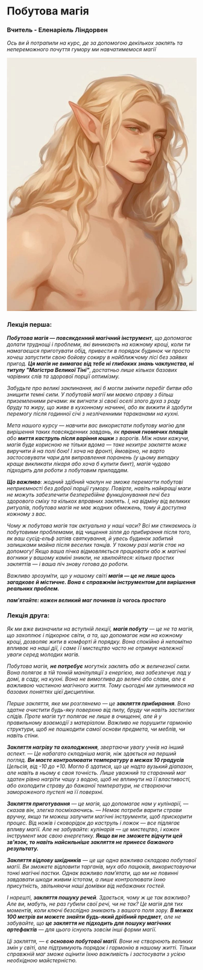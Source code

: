 # Побутова магія

### Вчитель - Еленаріель Ліндорвен

_Ось ви й потрапили на курс, де за допомогою декількох заклять та непереможного почуття гумору ми навчатимемося магії_

![Вчитель](lindo.jpeg)

### Лекція перша:

_**Побутова магія — повсякденний магічний інструмент**, що допомагає долати труднощі і проблеми, які виникають на кожному кроці, коли ти намагаєшся приготувати обід, привести в порядок будинок чи просто хочеш запустити свою бойову сокиру в найближчому лісі без зайвих пригод. **Ця магія не вимагає від тебе ні глибоких знань чаклунства, ні титулу "Магістра Великої Тіні"**, достатньо лише кількох базових чарівних слів та здорової порції оптимізму._

_Забудьте про великі заклинання, які б могли змінити перебіг битви або знищити темні сили. У побутовій магії ми маємо справу з більш приземленими речами: як вигнати зі своєї оселі злого духа з роду бруду та жиру, що живе в кухонному начинні, або як вижити й здобути перемогу після годинної січі з незліченними тараканами на кухні._

_Мета нашого курсу — навчити вас використати побутову магію для вирішення таких повсякденних завдань, як **прання гномячих плащів** або **миття каструль після варіння юшки** з ворогів. Між нами кажучи, магія буде корисною не тільки вдома — таке нехитре закляття може виручити й на полі бою! І хоча на фронті, ймовірно, не варто застосовувати чари для виправлення поранень (у цьому випадку краще викликати лікаря або хоча б купити бинт), магія чудово підходить для роботи з побутовим приладдям._

_**Що важливо**: жодний здібний чаклун не зможе перемогти побутові неприємності без доброї порції гумору. Повірте, навіть найкращі маги не можуть забезпечити безперебійне функціонування печі без здорового сміху та кількох вправних заклять. І, на відміну від великих ритуалів, побутова магія не має жодних обмежень, тому й доступна кожному з вас._

_Чому ж побутова магія так актуальна у наші часи? Всі ми стикаємось із побутовими проблемами, від чищення зілля до прибирання після того, як ваш сусід-ельф затіяв святкування, й увесь будинок забитий залишками майна після веселих танців. У такому разі магія стає на допомогу! Якщо ваша пічка відмовляється працювати або ж магічні вогники у вашому каміні зникли, не хвилюйтеся: кілька простих закляттів — і ваша піч знову готова до роботи._

_Важливо зрозуміти, що у нашому світі **магія — це не лише щось загадкове й містичне. Вона є справжнім інструментом для вирішення реальних проблем.**_

**_пам'ятайте: кожен великий маг починав із чогось простого_**

### Лекція друга:

_Як ми вже визначили на вступній лекції, **магія побуту** — це не та магія, що захоплює і підкорює світи, а та, що допомагає нам на кожному кроці, дозволяє жити в комфорті й порядку. Вона спокійно й непомітно впливає на наші дії, і саме її мистецтво часто не отримує належної уваги серед молодих магів._

_Побутова магія, **не потребує** могутніх заклять або ж величезної сили. Вона полягає в тій тонкій маніпуляції з енергією, яка забезпечує лад у домі, в саду, на кухні. Вона не вимоглива до величі або слави, але є важливою частиною магічного життя. Тому сьогодні ми зупинимося на базових поняттях цієї дисципліни._

_Перше закляття, яке ми розглянемо — це **закляття прибирання**. Воно здатне очистити будь-яку поверхню від пилу, бруду чи навіть застиглих слідів. Проте магія тут полягає не лише в очищенні, але й у правильному взаємодії з матеріалом. Важливо не порушити гармонію структури, щоб не пошкодити самої основи предмета, чи меблів, чи навіть стіни._

_**Закляття нагріву та охолодження**, звертаючи увагу учнів на інший аспект. — Це набагато складніша магія, ніж здається на перший погляд. **Ви маєте контролювати температуру в межах 10 градусів** Цельсія, від -10 до +10. Могло б здатися, що це надто вузький діапазон, але навіть в ньому є своя точність. Лише уважний та старанний маг здатен рівно нагріти чашу з водою, щоб не вплинути на її властивості, або охолодити страву до бажаної температури, не створюючи замороженого пустелі на її поверхні._

_**Закляття приготування** — це магія, що допомагає нам у кулінарії, — сказав він, злегка посміхаючись. — Немає потреби варити страви вручну, якщо ти можеш залучити магічні інструменти, щоб прискорити процес. Від ножів і сковорідок до каструль і ложок — все підлягає впливу магії. Але не забувайте: кулінарія — це мистецтво, і кожен інструмент має свою енергетику. **Якщо ви не зможете відчути цей зв'язок, то навіть найсильніше закляття не принесе бажаного результату.**_

_**Закляття відлову шкідників** — це ще одна важлива складова побутової магії. Ви зможете відловити тарганів, мух або пацюків, використовуючи тонкі магічні пастки. Однак важливо пам’ятати, що ми не повинні завдавати шкоди живим істотам, а лише контролювати їхню присутність, звільняючи наші домівки від небажаних гостей._

_І нарешті, **закляття пошуку речей**. Здається, чому ж це так важливо? Але ви, мабуть, не раз губили свої речі, чи не так? Це магія для тих моментів, коли ключі безслідно зникають з вашого поля зору. **В межах 100 метрів ви можете знайти будь-який дрібний предмет**, але не забувайте, що **це закляття не підходить для пошуку магічних артефактів** — для цього існують зовсім інші форми магії._

_Ці закляття, — є **основою побутової магії**. Вони не створюють великих змін у світі, але підтримують порядок і гармонію в нашому житті. Тільки справжній маг зможе оцінити їхню важливість і застосувати з усією необхідною майстерністю._
